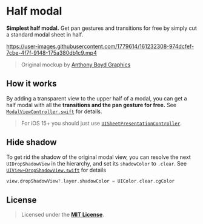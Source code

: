 # Half modal

**Simplest half modal.** Get pan gestures and transitions for free by simply cut a standard modal sheet in half.

https://user-images.githubusercontent.com/1779614/161232308-974dcfef-7cbe-4f7f-9148-175a380db1c9.mp4

> Original mockup by [Anthony Boyd Graphics](https://www.anthonyboyd.graphics)

## How it works

By adding a transparent view to the upper half of a modal, you can get a half modal with all the **transitions and the pan gesture for free.** See [`ModalViewController.swift`](Half%20Modal/Views/ModalViewController.swift) for details.

> For iOS 15+ you should just use [`UISheetPresentationController`](https://developer.apple.com/documentation/uikit/uisheetpresentationcontroller).

## Hide shadow

To get rid the shadow of the original modal view, you can resolve the next `UIDropShadowView` in the hierarchy, and set its `shadowColor` to `.clear`. See [`UIView+DropShadowView.swift`](Half%20Modal/Views/UIView+DropShadowView.swift) for details

```Swift
view.dropShadowView?.layer.shadowColor = UIColor.clear.cgColor
```

## License

> Licensed under the [**MIT License**](https://en.wikipedia.org/wiki/MIT_License).
